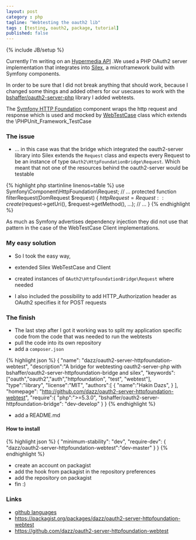 ```yaml
---
layout: post
category : php
tagline: "Webtesting the oauth2 lib"
tags : [testing, oauth2, package, tutorial]
published: false
---
```

{% include JB/setup %}

Currently I'm writing on an [Hypermedia API](https://www.google.de/search?q=hypermedia+api) .We used a PHP OAuth2 server implementation that integrates into [Silex](http://silex.sensiolabs.org/), a microframework build with Symfony components.

In order to be sure that I did not break anything that should work, because I changed some things and added others for our usecases to work with the [bshaffer/oauth2-server-php](https://github.com/bshaffer/oauth2-server-php) library I added webtests.

The [Symfony HTTP Foundation](http://symfony.com/doc/current/components/http_foundation/index.html) component wraps the http request and response which is used and mocked by [WebTestCase](http://symfony.com/doc/current/book/testing.html#working-with-the-test-client) class which extends the \PHPUnit_Framework_TestCase


### The issue

* ... in this case was that the bridge which integrated the oauth2-server library into Silex extends the `Request` class and expects every Request to be an instance of type `OAuth2\HttpFoundationBridge\Request`. Which meant that not one of the resources behind the oauth2-server would be testable

{% highlight php startinline linenos=table %}
use Symfony\Component\HttpFoundation\Request;
// ...
protected function filterRequest(DomRequest $request)
{
    $httpRequest = Request::create($request->getUri(), $request->getMethod(), ...);
    // ...
}
{% endhighlight %}

As much as Symfony advertises dependency injection they did not use that pattern in the case of the WebTestCase Client implementations.


### My easy solution

* So I took the easy way,
 * extended Silex WebTestCase and Client
 * created instances of `OAuth2\HttpFoundationBridge\Request` where needed

* I also included the possibility to add HTTP_Authorization header as OAuth2 specifies it for POST requests


### The finish

* The last step after I got it working was to split my application specific code from the code that was needed to run the webtests
* pull the code into its own repository
* add a `composer.json`

{% highlight json %}
{
  "name": "dazz/oauth2-server-httpfoundation-webtest",
  "description":"A bridge for webtesting oauth2-server-php with bshaffer/oauth2-server-httpfoundation-bridge and silex",
  "keywords":["oauth","oauth2","auth","httpfoundation", "test", "webtest"],
  "type":"library",
  "license":"MIT",
  "authors":[
    {
      "name":"Hakin Dazs",
    }
  ],
  "homepage": "http://github.com/dazz/oauth2-server-httpfoundation-webtest",
  "require":{
    "php":">=5.3.0",
    "bshaffer/oauth2-server-httpfoundation-bridge": "dev-develop"
  }
}
{% endhighlight %}

* add a README.md

#### How to install

{% highlight json %}
{
  "minimum-stability": "dev",
  "require-dev": {
    "dazz/oauth2-server-httpfoundation-webtest":"dev-master"
  }
}
{% endhighlight %}

* create an account on packagist
* add the hook from packagist in the repository preferences
* add the repository on packagist
* fin :)

### Links

* [github languages](https://github.com/languages)
* https://packagist.org/packages/dazz/oauth2-server-httpfoundation-webtest
* https://github.com/dazz/oauth2-server-httpfoundation-webtest
